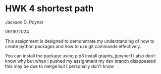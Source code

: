 # HWK 4 shortest path
Jackson D. Poyner

09/16/2024

This assignment is designed to demonstrate my understanding of how to create python packages and how to use git commands effectively.

You can install the package using
pip3 install graphs_jpoyner1
I also don't know why but when I pushed my assignment my dev branch disappeared this may be due to merge but I personally don't know
